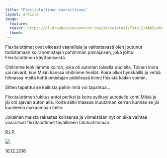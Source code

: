 ```yaml
---
title: "Flexitaluttimen vaarallisuus"
layout: article
image:
  feature:
  teaser: https://dl.dropboxusercontent.com/sh/ea1wtnz7z734o12/AADEvzKWT1wZWzs-Ei3VsIUVa/muut/Image_-245px.jpg
  thumb:
---
```


Flexitaluttimet ovat oikeasti vaarallisia ja valitettavasti olen joutunut todistamaan koiranomistajan pahimman painajaisen, joka johtui Flexitaluttimen käyttämisestä.

Ohitimme lenkilämme koiran, joka oli autotien toisella puolella. Toinen koira sai raivarit, kun Mikin kanssa ohitimme heidät. Koira alkoi hyökkäillä ja vetää hihnassa meitä kohti omistajan pidellessä kiinni flexistä kaikin voimin.

Sitten tapahtui se kaikista pahin mitä voi tapahtua...

Flexitaluttimen lukitus antoi periksi ja koira syöksyi autotielle kohti Mikiä ja jäi ohi ajavan auton alle. Koira sätki maassa muutaman kerran kunnes se jäi kuolleena makaamaan tielle.

Jokainen meistä rakastaa koiraansa ja viimeistään nyt on aika vaihtaa vaaralliset flexitaluttimet tavalliseen talutushihnaan.

R.I.P.

![](https://dl.dropboxusercontent.com/sh/ea1wtnz7z734o12/AABiB5VA9n9xYcshKgImXR5za/blogi/Image.jpg)

16.12.2016
